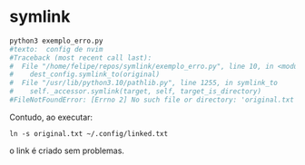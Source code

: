 # symlink

```python
python3 exemplo_erro.py
#texto:  config de nvim
#Traceback (most recent call last):
#  File "/home/felipe/repos/symlink/exemplo_erro.py", line 10, in <module>
#    dest_config.symlink_to(original)
#  File "/usr/lib/python3.10/pathlib.py", line 1255, in symlink_to
#    self._accessor.symlink(target, self, target_is_directory)
#FileNotFoundError: [Errno 2] No such file or directory: 'original.txt' -> '~/.config/linked.txt'
```
Contudo, ao executar:
```
ln -s original.txt ~/.config/linked.txt
```
o link é criado sem problemas.
